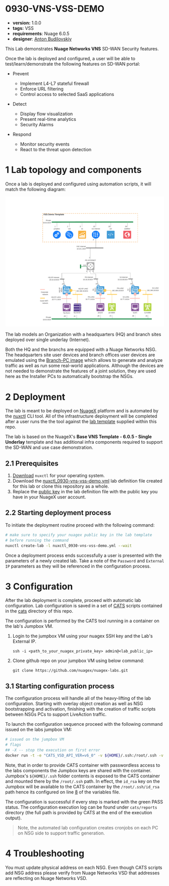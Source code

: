 # 0930-VNS-VSS-DEMO

* **version:** 1.0.0
* **tags:** VSS
* **requirements**: Nuage 6.0.5
* **designer**: [Anton Budilovskiy](mailto:anton.budilovskiy@nokia.com)

This Lab demonstrates **Nuage Networks VNS** SD-WAN Security features.

Once the lab is deployed and configured, a user will be able to test/learn/demonstrate the following features on SD-WAN portal:

* Prevent
   - Implement L4-L7 stateful firewall
   - Enforce URL filtering
   - Control access to selected SaaS applications

* Detect
   - Display flow visualization
   - Present real-time analytics
   - Security Alarms

* Respond
   - Monitor security events
   - React to the threat upon detection

# 1 Lab topology and components
Once a lab is deployed and configured using automation scripts, it will match the following diagram:

![lab](./images/image.png)

The lab models an Organization with a headquarters (HQ) and branch sites deployed over single underlay (Internet).

Both the HQ and the branchs are equipped with a Nuage Networks NSG. The headquarters site user devices and branch offices user devices are emulated using the [Branch-PC image](https://nuagenetworks.zendesk.com/hc/en-us/articles/360010244033) which allows to generate and analyze traffic as well as run some real-world applications. Although the devices are not needed to demonstrate the features of a joint solution, they are used here as the Installer PCs to automatically bootstrap the NSGs.

# 2 Deployment
The lab is meant to be deployed on [NuageX](https://nuagex.io) platform and is automated by the [nuxctl](https://nuxctl.nuagex.io) CLI tool. All of the infrastructure deployment will be completed after a user runs the the tool against the [lab template](nuxctl_0930-vns-vss-demo.yml) supplied within this repo.

The lab is based on the NuageX's **Base VNS Template - 6.0.5 - Single Underlay** template and has additional infra components required to support the SD-WAN and use case demonstration.

## 2.1 Prerequisites
1. [Download](https://nuxctl.nuagex.io#download) `nuxctl` for your operating system.
2. Download the [nuxctl_0930-vns-vss-demo.yml](nuxctl_0930-vns-vss-demo.yml) lab definition file created for this lab or clone this repository as a whole.
3. Replace the [public key](nuxctl_0930-vns-vss-demo.yml#L7) in the lab definition file with the public key you have in your NuageX user account.

## 2.2 Starting deployment process
To initiate the deployment routine proceed with the following command:
```bash
# make sure to specify your nuagex public key in the lab template
# before running the command
nuxctl create-lab -l nuxctl_0930-vns-vss-demo.yml --wait
```

Once a deployment process ends successfully a user is presented with the parameters of a newly created lab. Take a note of the `Password` and `External IP` parameters as they will be referenced in the configuration process.

# 3 Configuration
After the lab deployment is complete, proceed with automatic lab configuration. Lab configuration is saved in a set of [CATS](http://cats-docs.nuageteam.net) scripts contained in the [cats](./cats/) directory of this repo.

The configuration is performed by the CATS tool running in a container on the lab's Jumpbox VM. 
1. Login to the jumpbox VM using your nuagex SSH key and the Lab's External IP.
   ```
   ssh -i <path_to_your_nuagex_private_key> admin@<lab_public_ip>
   ```
2. Clone github repo on your jumpbox VM using below command: 
   ```
   git clone https://github.com/nuagex/nuagex-labs.git
   ```

## 3.1 Starting configuration process
The configuration process will handle all of the heavy-lifting of the lab configuration. Starting with overlay object creation as well as NSG bootstrapping and activation, finishing with the creation of traffic scripts between NSGs PCs to support LiveAction traffic.

To launch the configuration sequence proceed with the following command issued on the labs jumpbox VM:

```bash
# issued on the jumpbox VM
# flags
## -X -- stop the execution on first error
docker run -t -e "CATS_VSD_API_VER=v6_0" -v ${HOME}/.ssh:/root/.ssh -v /home/admin/nuagex-labs/0930-VSS-DEMO/cats:/home/tests nuagepartnerprogram/cats:6.0.3 -X /home/tests/
```

Note, that in order to provide CATS container with passwordless access to the labs components the Jumpbox keys are shared with the container.  
Jumpbox's `${HOME}/.ssh` folder contents is exposed to the CATS container and mounted there by the `/root/.ssh` path. In effect, the `id_rsa` key on the Jumpbox will be available to the CATS container by the `/root/.ssh/id_rsa` path hence its configured on line [8](./cats/vars.robot#L8) of the variables file.


The configuration is successful if every step is marked with the green PASS status. The configuration execution log can be found under `cats/reports` directory (the full path is provided by CATS at the end of the execution output).

> Note, the automated lab configuration creates cronjobs on each PC on NSG side to support traffic generation.

# 4 Troubleshooting

You must update physical address on each NSG. Even though CATS scripts add NSG address please verify from Nuage Networks VSD that addresses are reflecting on Nuage Networks VSD.